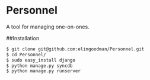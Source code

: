 # Personnel

A tool for managing one-on-ones. 

##Installation

```bash
$ git clone git@github.com:elimgoodman/Personnel.git
$ cd Personnel/
$ sudo easy_install django
$ python manage.py syncdb
$ python manage.py runserver
```
